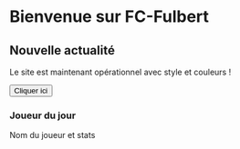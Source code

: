 # Bienvenue sur FC-Fulbert

<div class="actu-box">
  <h2>Nouvelle actualité</h2>
  <p>Le site est maintenant opérationnel avec style et couleurs !</p>
</div>

<button>Cliquer ici</button>

<div class="card">
  <h3>Joueur du jour</h3>
  <p>Nom du joueur et stats</p>
</div>
